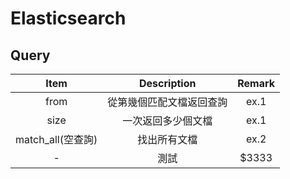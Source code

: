 # Elasticsearch #  

## Query ##
| Item | Description | Remark |
|:---:|:---------------:|:-----:|
| from | 從第幾個匹配文檔返回查詢 | ex.1 |
| size | 一次返回多少個文檔 | ex.1 |
| match_all(空查詢) | 找出所有文檔 | ex.2 |
| -	 | 測試        |    $3333 |
